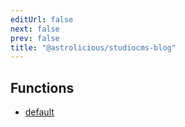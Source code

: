 ```yaml
---
editUrl: false
next: false
prev: false
title: "@astrolicious/studiocms-blog"
---
```


## Functions

- [default](/typedoc/studiocms-blog/functions/default/)
